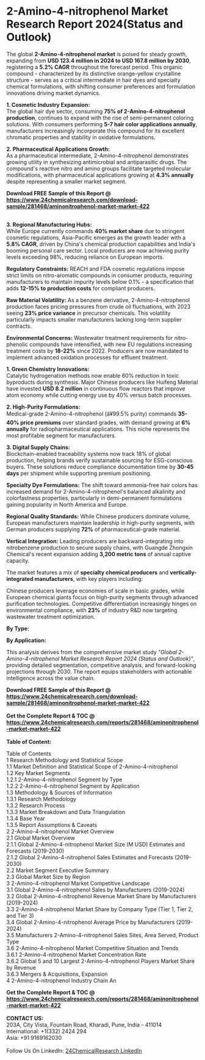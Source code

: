 <h1>2-Amino-4-nitrophenol Market Research Report 2024(Status and Outlook)</h1><p>The global <strong>2-Amino-4-nitrophenol market</strong> is poised for steady growth, expanding from <strong>USD 123.4 million in 2024 to USD 167.8 million by 2030</strong>, registering a <strong>5.2% CAGR</strong> throughout the forecast period. This organic compound - characterized by its distinctive orange-yellow crystalline structure - serves as a critical intermediate in hair dyes and specialty chemical formulations, with shifting consumer preferences and formulation innovations driving market dynamics.</p><p><strong>1. Cosmetic Industry Expansion:</strong><br>
The global hair dye sector, consuming <strong>75% of 2-Amino-4-nitrophenol production</strong>, continues to expand with the rise of semi-permanent coloring solutions. With consumers performing <strong>5-7 hair color applications annually</strong>, manufacturers increasingly incorporate this compound for its excellent chromatic properties and stability in oxidative formulations.</p><p><strong>2. Pharmaceutical Applications Growth:</strong><br>
As a pharmaceutical intermediate, 2-Amino-4-nitrophenol demonstrates growing utility in synthesizing antimicrobial and antiparasitic drugs. The compound's reactive nitro and amino groups facilitate targeted molecular modifications, with pharmaceutical applications growing at <strong>4.3% annually</strong> despite representing a smaller market segment.</p><div><b>Download FREE Sample of this Report @ 
            <a href="https://www.24chemicalresearch.com/download-sample/281468/aminonitrophenol-market-market-422">
            https://www.24chemicalresearch.com/download-sample/281468/aminonitrophenol-market-market-422</a></b></div><br><p><strong>3. Regional Manufacturing Hubs:</strong><br>
While Europe currently commands <strong>40% market share</strong> due to stringent cosmetic regulations, Asia-Pacific emerges as the growth leader with a <strong>5.8% CAGR</strong>, driven by China's chemical production capabilities and India's booming personal care sector. Local producers are now achieving purity levels exceeding 98%, reducing reliance on European imports.</p><p><strong>Regulatory Constraints:</strong> REACH and FDA cosmetic regulations impose strict limits on nitro-aromatic compounds in consumer products, requiring manufacturers to maintain impurity levels below 0.1% - a specification that adds <strong>12-15% to production costs</strong> for compliant producers.</p><p><strong>Raw Material Volatility:</strong> As a benzene derivative, 2-Amino-4-nitrophenol production faces pricing pressures from crude oil fluctuations, with 2023 seeing <strong>23% price variance</strong> in precursor chemicals. This volatility particularly impacts smaller manufacturers lacking long-term supplier contracts.</p><p><strong>Environmental Concerns:</strong> Wastewater treatment requirements for nitro-phenolic compounds have intensified, with new EU regulations increasing treatment costs by <strong>18-22%</strong> since 2022. Producers are now mandated to implement advanced oxidation processes for effluent treatment.</p><p><strong>1. Green Chemistry Innovations:</strong><br>
Catalytic hydrogenation methods now enable 60% reduction in toxic byproducts during synthesis. Major Chinese producers like Huifeng Material have invested <strong>USD 8.2 million</strong> in continuous flow reactors that improve atom economy while cutting energy use by 40% versus batch processes.</p><p><strong>2. High-Purity Formulations:</strong><br>
Medical-grade 2-Amino-4-nitrophenol (â¥99.5% purity) commands <strong>35-40% price premiums</strong> over standard grades, with demand growing at <strong>6% annually</strong> for radiopharmaceutical applications. This niche represents the most profitable segment for manufacturers.</p><p><strong>3. Digital Supply Chains:</strong><br>
Blockchain-enabled traceability systems now track 18% of global production, helping brands verify sustainable sourcing for ESG-conscious buyers. These solutions reduce compliance documentation time by <strong>30-45 days</strong> per shipment while supporting premium positioning.</p><p><strong>Specialty Dye Formulations:</strong> The shift toward ammonia-free hair colors has increased demand for 2-Amino-4-nitrophenol's balanced alkalinity and colorfastness properties, particularly in demi-permanent formulations gaining popularity in North America and Europe.</p><p><strong>Regional Quality Standards:</strong> While Chinese producers dominate volume, European manufacturers maintain leadership in high-purity segments, with German producers supplying <strong>72%</strong> of pharmaceutical-grade material.</p><p><strong>Vertical Integration:</strong> Leading producers are backward-integrating into nitrobenzene production to secure supply chains, with Guangde Zhongxin Chemical's recent expansion adding <strong>3,200 metric tons</strong> of annual captive capacity.</p><p>The market features a mix of <strong>specialty chemical producers</strong> and <strong>vertically-integrated manufacturers</strong>, with key players including:</p><p>Chinese producers leverage economies of scale in basic grades, while European chemical giants focus on high-purity segments through advanced purification technologies. Competitive differentiation increasingly hinges on environmental compliance, with <strong>23%</strong> of industry R&amp;D now targeting wastewater treatment optimization.</p><p><strong>By Type:</strong></p><p><strong>By Application:</strong></p><p>This analysis derives from the comprehensive market study <em>"Global 2-Amino-4-nitrophenol Market Research Report 2024 (Status and Outlook)"</em>, providing detailed segmentation, competitive analysis, and forward-looking projections through 2030. The report equips stakeholders with actionable intelligence across the value chain.</p><div><b>Download FREE Sample of this Report @ 
            <a href="https://www.24chemicalresearch.com/download-sample/281468/aminonitrophenol-market-market-422">
            https://www.24chemicalresearch.com/download-sample/281468/aminonitrophenol-market-market-422</a></b></div><br><div><b>Get the Complete Report & TOC @ 
            <a href="https://www.24chemicalresearch.com/reports/281468/aminonitrophenol-market-market-422">
            https://www.24chemicalresearch.com/reports/281468/aminonitrophenol-market-market-422</a></b></div><br>
            <b>Table of Content:</b><p>Table of Contents<br />
 1 Research Methodology and Statistical Scope<br />
 1.1 Market Definition and Statistical Scope of 2-Amino-4-nitrophenol<br />
 1.2 Key Market Segments<br />
 1.2.1 2-Amino-4-nitrophenol Segment by Type<br />
 1.2.2 2-Amino-4-nitrophenol Segment by Application<br />
 1.3 Methodology & Sources of Information<br />
 1.3.1 Research Methodology<br />
 1.3.2 Research Process<br />
 1.3.3 Market Breakdown and Data Triangulation<br />
 1.3.4 Base Year<br />
 1.3.5 Report Assumptions & Caveats<br />
 2 2-Amino-4-nitrophenol Market Overview<br />
 2.1 Global Market Overview<br />
 2.1.1 Global 2-Amino-4-nitrophenol Market Size (M USD) Estimates and Forecasts (2019-2030)<br />
 2.1.2 Global 2-Amino-4-nitrophenol Sales Estimates and Forecasts (2019-2030)<br />
 2.2 Market Segment Executive Summary<br />
 2.3 Global Market Size by Region<br />
 3 2-Amino-4-nitrophenol Market Competitive Landscape<br />
 3.1 Global 2-Amino-4-nitrophenol Sales by Manufacturers (2019-2024)<br />
 3.2 Global 2-Amino-4-nitrophenol Revenue Market Share by Manufacturers (2019-2024)<br />
 3.3 2-Amino-4-nitrophenol Market Share by Company Type (Tier 1, Tier 2, and Tier 3)<br />
 3.4 Global 2-Amino-4-nitrophenol Average Price by Manufacturers (2019-2024)<br />
 3.5 Manufacturers 2-Amino-4-nitrophenol Sales Sites, Area Served, Product Type<br />
 3.6 2-Amino-4-nitrophenol Market Competitive Situation and Trends<br />
 3.6.1 2-Amino-4-nitrophenol Market Concentration Rate<br />
 3.6.2 Global 5 and 10 Largest 2-Amino-4-nitrophenol Players Market Share by Revenue<br />
 3.6.3 Mergers & Acquisitions, Expansion<br />
 4 2-Amino-4-nitrophenol Industry Chain An</p><div><b>Get the Complete Report & TOC @ 
            <a href="https://www.24chemicalresearch.com/reports/281468/aminonitrophenol-market-market-422">
            https://www.24chemicalresearch.com/reports/281468/aminonitrophenol-market-market-422</a></b></div><br><b>CONTACT US:</b><br>
            203A, City Vista, Fountain Road, Kharadi, Pune, India - 411014<br>
            International: +1(332) 2424 294<br>
            Asia: +91 9169162030 <br><br>
            Follow Us On LinkedIn: <a href="https://www.linkedin.com/company/24chemicalresearch/">24ChemicalResearch LinkedIn</a>